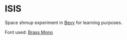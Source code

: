 # ISIS

Space shmup experiment in [Bevy](https://github.com/bevyengine/bevy) for learning purposes.

Font used: [Brass Mono](https://github.com/fonsecapeter/brass_mono)